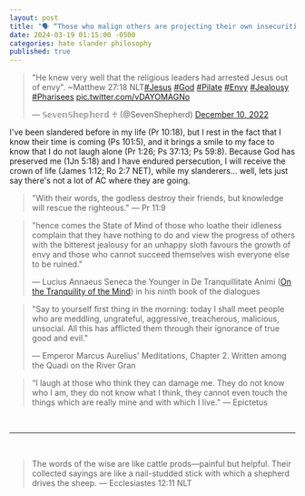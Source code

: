 ```yaml
---
layout: post
title: "🗣️ “Those who malign others are projecting their own insecurities and limitations upon those they envy.”" 
date: 2024-03-19 01:15:00 -0500
categories: hate slander philosophy
published: true
---
```


<blockquote class="twitter-tweet"><p lang="en" dir="ltr">&quot;He knew very well that the religious leaders had arrested Jesus out of envy&quot;. ~Matthew 27:18 NLT<a href="https://twitter.com/hashtag/Jesus?src=hash&amp;ref_src=twsrc%5Etfw">#Jesus</a> <a href="https://twitter.com/hashtag/God?src=hash&amp;ref_src=twsrc%5Etfw">#God</a> <a href="https://twitter.com/hashtag/Pilate?src=hash&amp;ref_src=twsrc%5Etfw">#Pilate</a> <a href="https://twitter.com/hashtag/Envy?src=hash&amp;ref_src=twsrc%5Etfw">#Envy</a> <a href="https://twitter.com/hashtag/Jealousy?src=hash&amp;ref_src=twsrc%5Etfw">#Jealousy</a> <a href="https://twitter.com/hashtag/Pharisees?src=hash&amp;ref_src=twsrc%5Etfw">#Pharisees</a> <a href="https://t.co/vDAYOMAGNo">pic.twitter.com/vDAYOMAGNo</a></p>&mdash; 𝕊𝕖𝕧𝕖𝕟𝕊𝕙𝕖𝕡𝕙𝕖𝕣𝕕 ♱ (@SevenShepherd) <a href="https://twitter.com/SevenShepherd/status/1601383740990578688?ref_src=twsrc%5Etfw">December 10, 2022</a></blockquote> <script async src="https://platform.twitter.com/widgets.js" charset="utf-8"></script>

I've been slandered before in my life (Pr 10:18), but I rest in the fact that I know their time is coming (Ps 101:5), and it brings a smile to my face to know that I do not laugh alone (Pr 1:26; Ps 37:13; Ps 59:8). Because God has preserved me (1Jn 5:18) and I have endured persecution, I will receive the crown of life (James 1:12; Ro 2:7 NET), while my slanderers... well, lets just say there's not a lot of AC where they are going.

> "With their words, the godless destroy their friends, but knowledge will rescue the righteous." &mdash; Pr 11:9

<!-- - Ro 14:10-11 NIV; Jas 3:2-3; Pr 11:9; Jas 4:11-12; Pr 10:18 ESV; 20:19; 1Pe 2:1; Ps 101:5 ESV; Pr 11:12; Mt 5:22 ESV; Lk 6:45 -->

> "hence comes the State of Mind of those who loathe their idleness complain that they have nothing to do and view the progress of others with the bitterest jealousy for an unhappy sloth favours the growth of envy and those who cannot succeed themselves wish everyone else to be ruined." 
>
> &mdash; Lucius Annaeus Seneca the Younger in De Tranquillitate Animi ([On the Tranquility of the Mind](https://youtu.be/vl5WDfwY4PY?t=1032)) in his ninth book of the dialogues

> "Say to yourself first thing in the morning: today I shall meet people who are meddling, ungrateful, aggressive, treacherous, malicious, unsocial. All this has afflicted them through their ignorance of true good and evil." 
>
>&mdash; Emperor Marcus Aurelius' Meditations, Chapter 2. Written among the Quadi on the River Gran

> “I laugh at those who think they can damage me. They do not know who I am, they do not know what I think, they cannot even touch the things which are really mine and with which I live.” &mdash; Epictetus

<!-- > “When you wake up in the morning, tell yourself: the people I deal with today will be meddling, ungrateful, arrogant, dishonest, jealous and surly. They are like this because they can't tell good from evil." &mdash; Emperor Marcus Aurelius' Meditations, Chapter 2. Written among the Quadi on the River Gran (Translation by Gregory Hays) -->

<!-- > He knew very well that the religious leaders had arrested Jesus out of envy. &mdash; Matthew 27:18 NLT -->

<!-- “The words of the wise are like cattle prods—painful but helpful. Their collected sayings are like a nail-studded stick with which a shepherd drives the sheep.” -->

<!-- The Bible Is Clear That If You Hate Other Believers And Live Unrighteously That You Do Not Belong To God, In Fact, The Apostle John Calls You A Child Of The Devil, And I'm Inclined To Agree -->

<!-- > "With their words, the godless destroy their friends, but knowledge will rescue the righteous." &mdash; Pr 11:9 -->

<!-- > “... When God became a man Himself, the experience proved to be nothing short of pure agony. In man’s time-honored fashion, they would unleash the whole arsenal of weapons against Him: **misrepresentation, slander, and accusation of treason**. The stage was set for a situation without parallel in the history of the earth. God would visit creatures and they would nail Him to the cross!” &mdash; Werner von Braun, the father of space science -->

<!-- > Do not [judge](https://youtube.com/shorts/DtVwpbNWwIo?feature=share) by appearances, but [judge](https://youtube.com/shorts/DtVwpbNWwIo?feature=share) with right judgment. &mdash; John 7:24 -->

<!-- If you accuse someone of being judgemental and they have never personally attacked you, then you have become the very thing that you hate. [Here is some educational material.](https://youtube.com/shorts/DtVwpbNWwIo?feature=share) The Bible here isn't saying attack, berate, slander, or hurt someone in the verse below, it's saying to unhypocritically help other Chrstians, even if that means church discipline. -->

<!-- > It isn’t my responsibility to judge outsiders, but **it certainly is your responsibility to [judge](https://youtube.com/shorts/DtVwpbNWwIo?feature=share) those inside the church who are sinning**. God will [judge](https://youtube.com/shorts/DtVwpbNWwIo?feature=share) those on the outside; but as the Scriptures say, **“You must remove the evil person from among you.”** 1 Cor. 5:12-13 NLT -->

<!-- One of the biggest signs of progress, is the accumulation of those who would hate you for trying. I've come to the realization, that the envious hate dreamers, because their dreams were never realized. Instead of taking offense at such insults, you should remind yourself that you're making true progress, and that this is simply the natural response of those who would project their own insecurities and limitations upon you. Move beyond their limits by doubling down on your efforts at success. Use the following methods & realizations to create a healthy environment for your mind. -->

<!-- **All those who claim to be "Christian," but hate and slander other believers;** the Bible rightly calls <a href="#lying">godless<sup>1</sup></a>, <a href="#lying">liars<sup>1</sup></a>, and <a href="#doomed">children of the devil<sup>5</sup></a>. The Holy Bible specifically states that we can tell who belongs to God and who belongs to the devil, by simply observing their behavior toward other Christians overtime. -->

<!-- |||
|:-:|:-:|
|Rebuke that person even if they believe|Lk 17:3-4|
|Don't even eat with such a person. Remove the evil person from among you.|1 Cor. 5:11-13 NLT|
|"If people are causing divisions among you, **give a first and second warning. After that, have nothing more to do with them.**"|Titus 3:10 NLT|
|Do not associate with the slanderer.|Proverbs 20:19|
|Put away all hypocrisy, envy, and all slander.|1 Peter 2:1|
|God will destroy the slanderer.|Psalm 101:5|
|**Whoever utters slander is a fool.**|Proverbs 10:18|
|By gossip a troublemaker separates the best of friends.|Proverbs 16:28 NLT|
|Every careless word will be judged.|Matthew 12:36|
|By speaking evil of others, you judge God's law.|James 4:11-12|
|Evil words come from an evil heart.|Lk 6:45 NLT|
|Those who endure persecution will receive the crown of life.|James 1:12|
|Insulting others has dire consequences.|Matthew 5:22| -->

<!-- |An admonition to false teachers.|Jeremiah 23:1-3| -->

<br>

---

<br>

> The words of the wise are like cattle prods—painful but helpful. Their collected sayings are like a nail-studded stick with which a shepherd drives the sheep. &mdash; Ecclesiastes 12:11 NLT

<!-- <sup>1</sup> (1 John 4:8, 20; 2:3-6, 9-11; Pr 11:9)<br> -->
<!-- <sup><a name="lying">1</a></sup> 1Jn 4:20, 8; 2:9; Pr 11:9<br>
<sup><a name="turn">2</a></sup> Ac 3:19; 26:20; Mt 3:2,8<br>
<sup><a name="fruit">3</a></sup> Gal. 5:19-21; 5:22-23<br>
<sup><a name="genuine">4</a></sup> 2Cor. 13:5; James 1:22<br>
<sup><a name="doomed">5</a></sup> 1Jn 3:10, 8-9; Heb. 10:26-31; Ro 6:1-2<br>
1 John 3:8–9; cf. Rom. 6:14–18
<sup><a name="brimstone">6</a></sup> Re 21:8; 22:15; Ro 1:29-32; 1Co 6:9-10; Gal. 5:19-21; Eph 5:3-5; Mt 7:21,23<br>
<sup><a name="hell">7</a></sup> Mk 9:48; Rv. 14:11 KJV -->

<!-- > “... When God became a man Himself, the experience proved to be nothing short of pure agony. In man’s time-honored fashion, they would unleash the whole arsenal of weapons against Him: **misrepresentation, slander, and accusation of treason**. The stage was set for a situation without parallel in the history of the earth. God would visit creatures and they would nail Him to the cross!” &mdash; Werner von Braun, the father of space science -->

<!-- > But I say to you that everyone who is angry with his brother will be liable to judgment; whoever insults his brother will be liable to the council; and whoever says, ‘You fool!’ will be liable to the hell of fire. &mdash; Matthew 5:22 -->

<!-- |"If people are causing divisions among you, **give a first and second warning. After that, have nothing more to do with them.**"|Titus 3:10 NLT|
|Do not associate with the slanderer.|Proverbs 20:19|
|Put away all hypocrisy, envy, and all slander.|1 Peter 2:1|
|God will destroy the slanderer.|Psalm 101:5|
|**Whoever utters slander is a fool.**|Proverbs 10:18|
|By gossip a troublemaker separates the best of friends.|Proverbs 16:28 NLT|
|Every careless word will be judged.|Matthew 12:36|
|By Judging others, you judge God's law.|James 4:11|
|Who are you to judge another?|James 4:12|
|Evil words come from an evil heart.|Lk 6:45 NLT|
|Those who endure persecution will receive the crown of life.|James 1:12|
|Insulting others has dire consequences.|Matthew 5:22|
|An admonition to false teachers.|Jeremiah 23:1-3| -->

<!-- Let's look at the difference between a true follower of Christ, and one who is Christian in name only, from the context of slander. [This article](https://www.gotquestions.org/works-of-the-flesh.html) is fairly informative as well. -->

<!-- |True Christian<br><span style="color:#009933;">Fruit of the Spirit</span>|False Christian<br><span style="color:#990000;">Works of the Flesh</span>|
|:-:|:-:|
|**Signs of a true Christian that has the indwelling of the Holy Spirit.** Love, joy, peace, patience, kindness, goodness, faithfulness, gentleness, self-control; against such things there is no law.<br>Galatians 5:22–23|**Signs of a false Christian with sin nature intact, and will not inherit the kingdom of God**. Hostility, quarreling, jealousy, outbursts of anger, selfish ambition, dissension, division, and envy. Ga 5:19-21 NLT| -->

<!-- |True Christian<br><span style="color:#009933;">Fruit of the Spirit</span>|False Christian<br><span style="color:#990000;">Works of the Flesh</span>|
|:-:|:-:|
|<span style="color: #828282; font-size: 18px; letter-spacing: -1px; font-style: italic;">"But the fruit of the Spirit is **love, joy, peace, patience, kindness, goodness, faithfulness, gentleness, self-control**; against such things there is no law." &mdash; Galatians 5:22–23</span>|<span style="color: #828282; font-size: 18px; letter-spacing: -1px; font-style: italic;">"When you follow the desires of your sinful nature, the results are very clear: sexual immorality, impurity, lustful pleasures, idolatry, sorcery, **hostility, quarreling, jealousy, outbursts of anger, selfish ambition, dissension, division, envy**, drunkenness, wild parties, and other sins like these. **Let me tell you again, as I have before, that anyone living that sort of life will not inherit the Kingdom of God.**" &mdash; Galatians 5:19-21</span>| -->

<!-- 
# The Stoic Method

<!-- Stoicism is an good way to handle the vicissitudes of life. Remaining equanimous in the face of evil is a skill known only to silver men. -->

<!-- > “The key is to keep company only with people who uplift you, whose presence calls forth your best.” &mdash; Epictetus -->

<!-- Epictetus reminds us that sometimes the most appropriate response is simply to laugh to oneself. A provocateur cannot truly know who you are can they?  -->

<!-- > “I laugh at those who think they can damage me. They do not know who I am, they do not know what I think, they cannot even touch the things which are really mine and with which I live.” &mdash; Epictetus -->

<!-- Remember that if we do not entertain provocations they cannot cause us discomfort. -->

<!-- > “We suffer more often in imagination than in reality” &mdash; Lucius Annaeus Seneca -->

<!-- > “**Men are disturbed not by things, but by the views which they take of things.** Thus death is nothing terrible, else it would have appeared so to Socrates. But the terror consists in our notion of death, that it is terrible. When, therefore, we are hindered, or disturbed, or grieved let us never impute it to others, but to ourselves; that is, to our own views. It is the action of an uninstructed person to reproach others for his own misfortunes; of one entering upon instruction, to reproach himself; and of one perfectly instructed, to reproach neither others or himself.” &mdash;  Epictetus, The Enchiridion of Epictetus -->


<!-- # The Philosophical Taoist Method

In some Chinese translations of the New Testament, λόγος (logos) is translated with the Chinese word dao (道) (e.g. John 1:1-3,14), indicating that the translators considered the concept of Tao to be somewhat equivalent to logos in Greek philosophy and the Logos (The Word/Jesus) in Christianity.<sup>[source](https://books.google.com/books?id=M9YkDwAAQBAJ)</sup>

Sinicizing Christianity, Zheng (2017), p. 187

In the thinking of noted christian author C.S. Lewis, God created the Tao and fully displayed it through the person of Jesus Christ. 

A sinicized view of the logos is acceptable

Noted Christian author C.S. Lewis used the word Tao to describe: -->

<!-- > "the doctrine of objective value, the belief that certain attitudes are really true, and others really false, the kind of thing the Universe is and the kind of things we are." &mdash; Lewis, C.S. The Abolition of Man. p. 18. -->

<!-- He asserted that every religion and philosophy contains foundations of universal ethics as an attempt to line up with the Tao—the way mankind was designed to be. In Lewis' thinking, God created the Tao and fully displayed it through the person of Jesus Christ. -->

<!-- The best translation of the Tao Te Ching is by far the one translated by [Gia-Fu Feng](https://eheart.com/TAO/TTC/TTCchapters-small.pdf).

> Yield and overcome;<br>
Bend and be straight;<br>
Empty and be full;<br>
Wear out and be new;<br>
Have little and gain;<br>
Have much and be confused.<br>
>
Therefore the wise embrace the one<br>
And set an example to all.<br>
Not putting on a display,<br>
They shine forth.<br>
Not justifying themselves,<br>
They are distinguished.<br>
Not boasting,<br>
They receive recognition.<br>
Not bragging,<br>
They never falter.<br>
**They do not quarrel,**<br>
**So no one quarrels with them.**<br>
Therefore the ancients say, “Yield and overcome.”<br>
Is that an empty saying?<br>
Be truly whole,<br>
And all things will come to you.<br>
>
&mdash; Tao Te Ching, Twenty Two

## **** -->

<!-- > Ninth. Kindness is invincible - if it is sincere, not fawning or 9 -->
<!-- pretence. What can the most aggressive man do to you if you
continue to be kind to him? If, as opportunity arises, you gently
admonish him and take your time to re-educate him at the very
moment when he is trying to do you harm? 'No, son, we were
born for other purposes than this. There is no way that I can
be harmed, but you are harming yourself, son.' And show him
delicately how things are, making the general point that bees
do not act like this, or any other creatures of gregarious nature.
But your advice must not be ironic or critical. It should be
affectionate, with no hurt feelings, not a lecture or a demonstration to impress others, but the way you would talk to
someone by himself irrespective of company. -->


<!-- ## **Wise Words From The Book Theaetetus** -->

<!-- > "Only I beg that you will observe this condition: do not be unjust in your questions. It is the height of unreasonableness that a person who professes to care for moral goodness should
be consistently unjust in discussion. I mean by injustice, in this connection,
the behavior of a man who does not take care to keep controversy distinct
from discussion; a man who forgets that in controversy he may play about
and trip up his opponent as often as he can, but that **in discussion he must be serious, he must keep on helping his opponent to his feet again, and point out to him only those of his slips which are due to himself or to the intellectual society which he has previously frequented**. If you observe this distinction, those who associate with you will blame themselves for their confusion and their difficulties, not you. They will seek your company,
and think of you as their friend; but they will loathe themselves, and seek
refuge from themselves in philosophy, in the hope that they may thereby
become different people and be rid forever of the men that they once were.
But if you follow the common practice and do the opposite, you will get the opposite results. Instead of philosophers, you will make your companions grow up to be the enemies of philosophy.
>
‘So, if you take my advice, as I said before, you will sit down with us
without ill will or hostility, in a kindly spirit. You will genuinely try to
find out what our meaning is when we maintain that all things are in
motion and that for each person and each city, things are what they seem
to them to be. And upon this basis you will inquire whether knowledge and
perception are the same thing or different things. But you will not proceed
as you did just now. You will not base your argument upon the use and
wont of language; you will not follow the practice of most men, who drag words this way and that at their pleasure, so making every imaginable
difficulty for one another.'" &mdash; Socrates (Plato) -->

<script>
    var refTagger = {
        settings: {
            bibleVersion: 'NLT'
        }
    }; 

    (function(d, t) {
        var n=d.querySelector('[nonce]');
        refTagger.settings.nonce = n && (n.nonce||n.getAttribute('nonce'));
        var g = d.createElement(t), s = d.getElementsByTagName(t)[0];
        g.src = 'https://api.reftagger.com/v2/RefTagger.js';
        g.nonce = refTagger.settings.nonce;
        s.parentNode.insertBefore(g, s);
    }(document, 'script'));
</script>